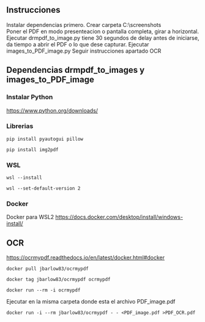 
## Instrucciones
Instalar dependencias primero.
Crear carpeta C:\screenshots\
Poner el PDF en modo presenteacion o pantalla completa, girar a horizontal.
Ejecutar  drmpdf_to_image.py tiene 30 segundos de delay antes de iniciarse, da tiempo a abrir el PDF o lo que dese capturar.
Ejecutar images_to_PDF_image.py
Seguir instrucciones apartado OCR

## Dependencias drmpdf_to_images y images_to_PDF_image

### Instalar Python
https://www.python.org/downloads/

### Librerias
`pip install pyautogui pillow`

`pip install img2pdf`

### WSL
`wsl --install`

`wsl --set-default-version 2`

### Docker
Docker para WSL2
https://docs.docker.com/desktop/install/windows-install/ 



## OCR
https://ocrmypdf.readthedocs.io/en/latest/docker.html#docker

`docker pull jbarlow83/ocrmypdf`

`docker tag jbarlow83/ocrmypdf ocrmypdf`

`docker run --rm -i ocrmypdf`



Ejecutar en la misma carpeta donde esta el archivo PDF_image.pdf 

`docker run -i --rm jbarlow83/ocrmypdf - - <PDF_image.pdf >PDF_OCR.pdf`